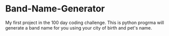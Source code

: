 # Band-Name-Generator
My first project in the 100 day coding challenge. This is python progrma will generate a band name for you using your city of birth and pet's name.
